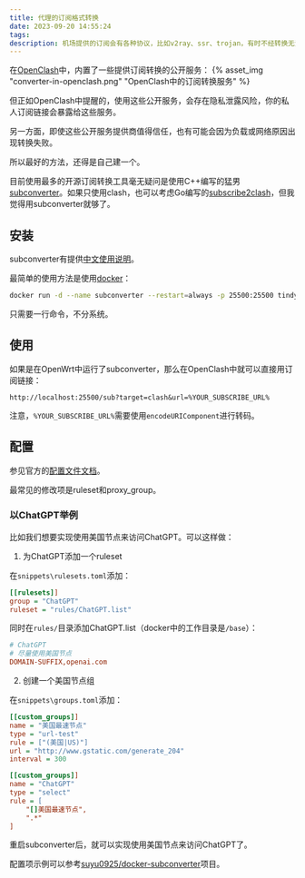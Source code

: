 ```yaml
---
title: 代理的订阅格式转换
date: 2023-09-20 14:55:24
tags:
description: 机场提供的订阅会有各种协议，比如v2ray、ssr、trojan，有时不经转换无法使用。本文详细介绍一下。
---
```

在[OpenClash](https://github.com/vernesong/OpenClash)中，内置了一些提供订阅转换的公开服务：
{% asset_img "converter-in-openclash.png" "OpenClash中的订阅转换服务" %}

但正如OpenClash中提醒的，使用这些公开服务，会存在隐私泄露风险，你的私人订阅链接会暴露给这些服务。

另一方面，即使这些公开服务提供商值得信任，也有可能会因为负载或网络原因出现转换失败。

所以最好的方法，还得是自己建一个。

目前使用最多的开源订阅转换工具毫无疑问是使用C++编写的猛男[subconverter](https://github.com/tindy2013/subconverter/)。如果只使用clash，也可以考虑Go编写的[subscribe2clash](https://github.com/icpd/subscribe2clash)，但我觉得用subconverter就够了。

## 安装

subconverter有提供[中文使用说明](https://github.com/tindy2013/subconverter/blob/master/README-cn.md)。

最简单的使用方法是使用[docker](https://github.com/tindy2013/subconverter/blob/master/README-docker.md)：
```bash
docker run -d --name subconverter --restart=always -p 25500:25500 tindy2013/subconverter:latest
```

只需要一行命令，不分系统。

## 使用

如果是在OpenWrt中运行了subconverter，那么在OpenClash中就可以直接用订阅链接：
```url
http://localhost:25500/sub?target=clash&url=%YOUR_SUBSCRIBE_URL%
```

注意，`%YOUR_SUBSCRIBE_URL%`需要使用`encodeURIComponent`进行转码。

## 配置

参见官方的[配置文件文档](https://github.com/tindy2013/subconverter/blob/master/README-cn.md#%E9%85%8D%E7%BD%AE%E6%96%87%E4%BB%B6)。

最常见的修改项是ruleset和proxy_group。

### 以ChatGPT举例

比如我们想要实现使用美国节点来访问ChatGPT。可以这样做：

1. 为ChatGPT添加一个ruleset

在`snippets\rulesets.toml`添加：
```ini
[[rulesets]]
group = "ChatGPT"
ruleset = "rules/ChatGPT.list"
```

同时在`rules/`目录添加ChatGPT.list（docker中的工作目录是`/base`）：
```ini
# ChatGPT
# 尽量使用美国节点
DOMAIN-SUFFIX,openai.com
```

2. 创建一个美国节点组

在`snippets\groups.toml`添加：
```ini
[[custom_groups]]
name = "美国最速节点"
type = "url-test"
rule = ["(美国|US)"]
url = "http://www.gstatic.com/generate_204"
interval = 300

[[custom_groups]]
name = "ChatGPT"
type = "select"
rule = [
    "[]美国最速节点",
    ".*"
]
```

重启subconverter后，就可以实现使用美国节点来访问ChatGPT了。

配置项示例可以参考[suyu0925/docker-subconverter](https://github.com/suyu0925/docker-subconverter)项目。
